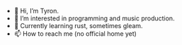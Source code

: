 - 👋 Hi, I’m Tyron.
- 👀 I’m interested in programming and music production.
- 🌱 Currently learning rust, sometimes gleam.
- 📫 How to reach me (no official home yet)

<!---
tynoss/tynoss is a ✨ special ✨ repository because its `README.md` (this file) appears on your GitHub profile.
You can click the Preview link to take a look at your changes.
--->
